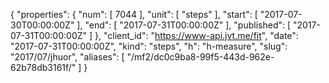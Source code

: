 {
  "properties": {
    "num": [
      7044
    ],
    "unit": [
      "steps"
    ],
    "start": [
      "2017-07-30T00:00:00Z"
    ],
    "end": [
      "2017-07-31T00:00:00Z"
    ],
    "published": [
      "2017-07-31T00:00:00Z"
    ]
  },
  "client_id": "https://www-api.jvt.me/fit",
  "date": "2017-07-31T00:00:00Z",
  "kind": "steps",
  "h": "h-measure",
  "slug": "2017/07/jhuor",
  "aliases": [
    "/mf2/dc0c9ba8-99f5-443d-962e-62b78db3161f/"
  ]
}
